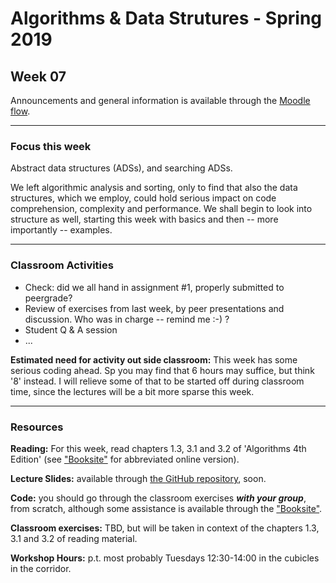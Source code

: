 # Algorithms & Data Strutures - Spring 2019

## Week 07

Announcements and general information is available through the [Moodle flow](https://cphbusiness.mrooms.net/course/view.php?id=3150). 

-----------------

### Focus this week
Abstract data structures (ADSs), and searching ADSs. 

We left algorithmic analysis and sorting, only to find that also the data structures, which we employ, could hold serious impact on code comprehension, complexity and performance. We shall begin to look into structure as well, starting this week with basics and then -- more importantly -- examples.

-----------------

### Classroom Activities 

- Check: did we all hand in assignment #1, properly submitted to peergrade?
- Review of exercises from last week, by peer presentations and discussion. Who was in charge --  remind me :-) ?
- Student Q & A session
- ...

**Estimated need for activity out side classroom:** This week has some serious coding ahead. Sp you may find that 6 hours may suffice, but think '8' instead. I will relieve some of that to be started off during classroom time, since the lectures will be a bit more sparse this week.

-----------------
### Resources

**Reading:** For this week, read chapters 1.3, 3.1 and 3.2 of 'Algorithms 4th Edition' (see ["Booksite"](https://algs4.cs.princeton.edu/home/) for abbreviated online version). 

**Lecture Slides:** available through [the GitHub repository](https://github.com/datsoftlyngby/soft2019spring-algorithms/blob/master/Weeklies/Week_07/Slides/03%20Searching%20Lists.pdf), soon.

**Code:** you should go through the classroom exercises _**with your group**_, from scratch, although some assistance is available through the ["Booksite"](https://algs4.cs.princeton.edu/home/).

**Classroom exercises:** TBD, but will be taken in context of the chapters 1.3, 3.1 and 3.2 of reading material.

**Workshop Hours:** p.t. most probably Tuesdays 12:30-14:00 in the cubicles in the corridor.

